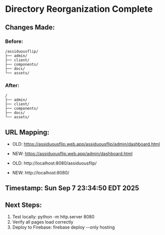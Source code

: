 # Directory Reorganization Complete

## Changes Made:

### Before:
```
/assiduousflip/
├── admin/
├── client/
├── components/
├── docs/
└── assets/
```

### After:
```
/
├── admin/
├── client/
├── components/
├── docs/
└── assets/
```

## URL Mapping:

- OLD: https://assiduousflip.web.app/assiduousflip/admin/dashboard.html
- NEW: https://assiduousflip.web.app/admin/dashboard.html

- OLD: http://localhost:8080/assiduousflip/
- NEW: http://localhost:8080/

## Timestamp: Sun Sep  7 23:34:50 EDT 2025

## Next Steps:
1. Test locally: python -m http.server 8080
2. Verify all pages load correctly
3. Deploy to Firebase: firebase deploy --only hosting
